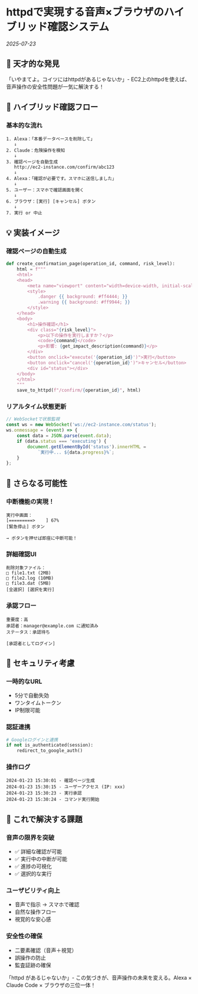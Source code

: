 # httpdで実現する音声×ブラウザのハイブリッド確認システム

*2025-07-23*

## 📝 天才的な発見

「いやまてよ。コイツにはhttpdがあるじゃないか」- EC2上のhttpdを使えば、音声操作の安全性問題が一気に解決する！

## 🎯 ハイブリッド確認フロー

### 基本的な流れ
```
1. Alexa：「本番データベースを削除して」
   ↓
2. Claude：危険操作を検知
   ↓  
3. 確認ページを自動生成
   http://ec2-instance.com/confirm/abc123
   ↓
4. Alexa：「確認が必要です。スマホに送信しました」
   ↓
5. ユーザー：スマホで確認画面を開く
   ↓
6. ブラウザ：[実行] [キャンセル] ボタン
   ↓
7. 実行 or 中止
```

## 💡 実装イメージ

### 確認ページの自動生成
```python
def create_confirmation_page(operation_id, command, risk_level):
    html = f"""
    <html>
    <head>
        <meta name="viewport" content="width=device-width, initial-scale=1">
        <style>
            .danger {{ background: #ff4444; }}
            .warning {{ background: #ff9944; }}
        </style>
    </head>
    <body>
        <h1>操作確認</h1>
        <div class="{risk_level}">
            <p>以下の操作を実行しますか？</p>
            <code>{command}</code>
            <p>影響: {get_impact_description(command)}</p>
        </div>
        <button onclick="execute('{operation_id}')">実行</button>
        <button onclick="cancel('{operation_id}')">キャンセル</button>
        <div id="status"></div>
    </body>
    </html>
    """
    save_to_httpd(f"/confirm/{operation_id}", html)
```

### リアルタイム状態更新
```javascript
// WebSocketで状態監視
const ws = new WebSocket('ws://ec2-instance.com/status');
ws.onmessage = (event) => {
    const data = JSON.parse(event.data);
    if (data.status === 'executing') {
        document.getElementById('status').innerHTML = 
            `実行中... ${data.progress}%`;
    }
};
```

## 🚀 さらなる可能性

### 中断機能の実現！
```
実行中画面：
[=========>    ] 67%
[緊急停止] ボタン

→ ボタンを押せば即座に中断可能！
```

### 詳細確認UI
```
削除対象ファイル：
□ file1.txt (2MB)
□ file2.log (10MB) 
□ file3.dat (5MB)
[全選択] [選択を実行]
```

### 承認フロー
```
重要度：高
承認者：manager@example.com に通知済み
ステータス：承認待ち

[承認者としてログイン]
```

## 🤔 セキュリティ考慮

### 一時的なURL
- 5分で自動失効
- ワンタイムトークン
- IP制限可能

### 認証連携
```python
# Googleログインと連携
if not is_authenticated(session):
    redirect_to_google_auth()
```

### 操作ログ
```
2024-01-23 15:30:01 - 確認ページ生成
2024-01-23 15:30:15 - ユーザーアクセス (IP: xxx)
2024-01-23 15:30:23 - 実行承認
2024-01-23 15:30:24 - コマンド実行開始
```

## 🎯 これで解決する課題

### 音声の限界を突破
- ✅ 詳細な確認が可能
- ✅ 実行中の中断が可能
- ✅ 進捗の可視化
- ✅ 選択的な実行

### ユーザビリティ向上
- 音声で指示 → スマホで確認
- 自然な操作フロー
- 視覚的な安心感

### 安全性の確保
- 二要素確認（音声＋視覚）
- 誤操作の防止
- 監査証跡の確保

「httpd があるじゃないか」- この気づきが、音声操作の未来を変える。Alexa × Claude Code × ブラウザの三位一体！
